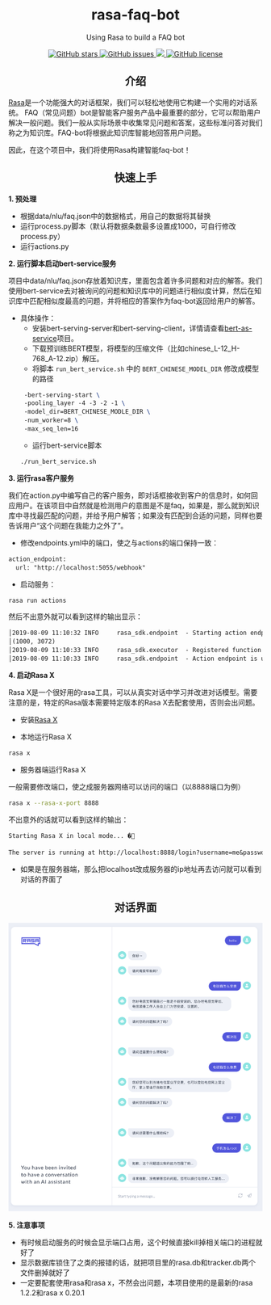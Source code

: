 <h1 align="center">rasa-faq-bot</h1>
<p align="center">Using Rasa to build a FAQ bot</p>

<p align="center">
  <a href="https://github.com/nghuyong/rasa-faq-bot/stargazers">
    <img src="https://img.shields.io/github/stars/nghuyong/rasa-faq-bot.svg?colorA=orange&colorB=orange&logo=github"
         alt="GitHub stars">
  </a>
  <a href="https://github.com/nghuyong/rasa-faq-bot/issues">
        <img src="https://img.shields.io/github/issues/nghuyong/rasa-faq-bot.svg"
             alt="GitHub issues">
  </a>
  <a href="https://github.com/nghuyong/rasa-faq-bot/">
        <img src="https://img.shields.io/github/last-commit/nghuyong/rasa-faq-bot.svg">
  </a>
  <a href="https://github.com/nghuyong/rasa-faq-bot/blob/master/LICENSE">
        <img src="https://img.shields.io/github/license/nghuyong/rasa-faq-bot"
             alt="GitHub license">
  </a>
</p>

<h2 align="center">介绍</h2>

[Rasa](https://rasa.com/)是一个功能强大的对话框架，我们可以轻松地使用它构建一个实用的对话系统。
FAQ（常见问题）bot是智能客户服务产品中最重要的部分，它可以帮助用户解决一般问题。我们一般从实际场景中收集常见问题和答案，这些标准问答对我们称之为知识库。FAQ-bot将根据此知识库智能地回答用户问题。

因此，在这个项目中，我们将使用Rasa构建智能faq-bot！


<h2 align="center">快速上手</h2>

**1. 预处理**

* 根据data/nlu/faq.json中的数据格式，用自己的数据将其替换
* 运行process.py脚本（默认将数据条数最多设置成1000，可自行修改process.py）
* 运行actions.py


**2. 运行脚本启动bert-service服务**

项目中data/nlu/faq.json存放着知识库，里面包含着许多问题和对应的解答。我们使用bert-service去对被询问的问题和知识库中的问题进行相似度计算，然后在知识库中匹配相似度最高的问题，并将相应的答案作为faq-bot返回给用户的解答。

* 具体操作：
	* 安装bert-serving-server和bert-serving-client，详情请查看[bert-as-service](https://github.com/hanxiao/bert-as-service)项目。
	* 下载预训练BERT模型，将模型的压缩文件（比如chinese_L-12_H-768_A-12.zip）解压。
	* 将脚本 `run_bert_service.sh` 中的 `BERT_CHINESE_MODEL_DIR` 修改成模型的路径
	```latex
     -bert-serving-start \
     -pooling_layer -4 -3 -2 -1 \
     -model_dir=BERT_CHINESE_MODLE_DIR \
     -num_worker=8 \
     -max_seq_len=16
    ```
	* 运行bert-service脚本
	```bash 
	./run_bert_service.sh
	```



**3. 运行rasa客户服务**

我们在action.py中编写自己的客户服务，即对话框接收到客户的信息时，如何回应用户。在该项目中自然就是检测用户的意图是不是faq，如果是，那么就到知识库中寻找最匹配的问题，并给予用户解答；如果没有匹配到合适的问题，同样也要告诉用户“这个问题在我能力之外了”。

* 修改endpoints.yml中的端口，使之与actions的端口保持一致：

```latex
action_endpoint:
  url: "http://localhost:5055/webhook"
```

* 启动服务：

```bash
rasa run actions
```

然后不出意外就可以看到这样的输出显示：

```latex
│2019-08-09 11:10:32 INFO     rasa_sdk.endpoint  - Starting action endpoint server...
│(1000, 3072)
│2019-08-09 11:10:33 INFO     rasa_sdk.executor  - Registered function for 'action_get_answer'.
│2019-08-09 11:10:33 INFO     rasa_sdk.endpoint  - Action endpoint is up and running. on ('0.0.0.0', 5055)
```


**4. 启动Rasa X**

Rasa X是一个很好用的rasa工具，可以从真实对话中学习并改进对话模型。需要注意的是，特定的Rasa版本需要特定版本的Rasa X去配套使用，否则会出问题。

* 安装[Rasa X](https://rasa.com/docs/rasa-x/installation-and-setup/)

* 本地运行Rasa X

```bash
rasa x
```
* 服务器端运行Rasa X

一般需要修改端口，使之成服务器网络可以访问的端口（以8888端口为例）

```bash
rasa x --rasa-x-port 8888
```


不出意外的话就可以看到这样的输出：

```latex
Starting Rasa X in local mode... �🚀                                                                                               
 
The server is running at http://localhost:8888/login?username=me&password=zrjV0BwYSzYP
```

* 如果是在服务器端，那么把localhost改成服务器的ip地址再去访问就可以看到对话的界面了



<h2 align="center">对话界面</h2>

![](./images/happy_path.png)



**5. 注意事项**

* 有时候启动服务的时候会显示端口占用，这个时候直接kill掉相关端口的进程就好了
* 显示数据库锁住了之类的报错的话，就把项目里的rasa.db和tracker.db两个文件删掉就好了
* 一定要配套使用rasa和rasa x，不然会出问题，本项目使用的是最新的rasa 1.2.2和rasa x 0.20.1
